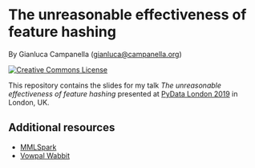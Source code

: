 # The unreasonable effectiveness of feature hashing

By Gianluca Campanella (<gianluca@campanella.org>)

[![Creative Commons License](https://i.creativecommons.org/l/by/4.0/80x15.png)](http://creativecommons.org/licenses/by/4.0/)

This repository contains the slides for my talk *The unreasonable effectiveness of feature hashing* presented at [PyData London 2019](https://pydata.org/london2019/) in London, UK.

## Additional resources

- [MMLSpark](https://github.com/Azure/mmlspark)
- [Vowpal Wabbit](https://github.com/VowpalWabbit/vowpal_wabbit)
